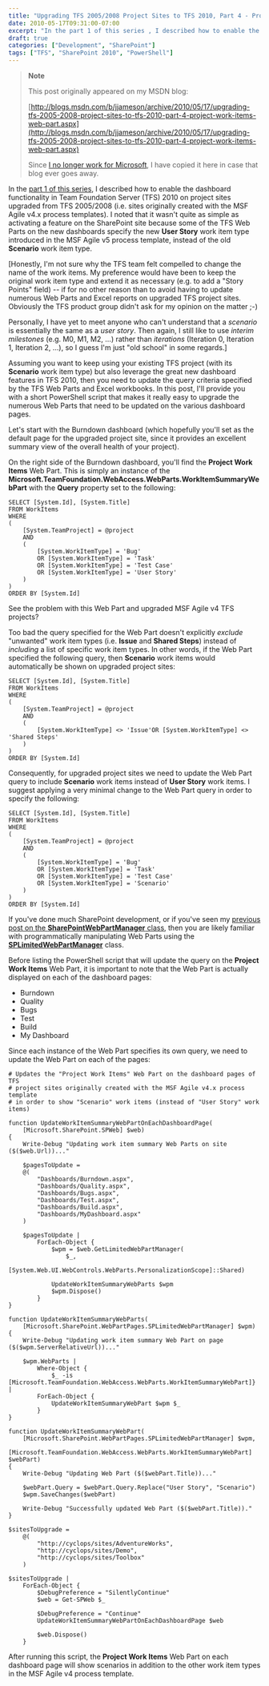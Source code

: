 ```yaml
---
title: "Upgrading TFS 2005/2008 Project Sites to TFS 2010, Part 4 - Project Work Items Web Part"
date: 2010-05-17T09:31:00-07:00
excerpt: "In the part 1 of this series , I described how to enable the dashboard functionality in Team Foundation Server (TFS) 2010 on project sites upgraded from TFS 2005/2008 (i.e. sites originally created with the MSF Agile v4.x process templates). I noted that..."
draft: true
categories: ["Development", "SharePoint"]
tags: ["TFS", "SharePoint 2010", "PowerShell"]
---
```


> **Note**
>
> This post originally appeared on my MSDN blog:
>
> [http://blogs.msdn.com/b/jjameson/archive/2010/05/17/upgrading-tfs-2005-2008-project-sites-to-tfs-2010-part-4-project-work-items-web-part.aspx](http://blogs.msdn.com/b/jjameson/archive/2010/05/17/upgrading-tfs-2005-2008-project-sites-to-tfs-2010-part-4-project-work-items-web-part.aspx)
>
> Since [I no longer work for Microsoft](/blog/jjameson/2011/09/02/last-day-with-microsoft), I have copied it here in case that blog ever goes away.

In the [part 1 of this series](/blog/jjameson/2010/05/14/upgrading-tfs-2005-2008-project-sites-to-tfs-2010-part-1-agile-dashboard-features), I described how to enable the dashboard functionality in Team Foundation Server (TFS) 2010 on project sites upgraded from TFS 2005/2008 (i.e. sites originally created with the MSF Agile v4.x process templates). I noted that it wasn't quite as simple as activating a feature on the SharePoint site because some of the TFS Web Parts on the new dashboards specify the new **User Story** work item type introduced in the MSF Agile v5 process template, instead of the old **Scenario** work item type.

[Honestly, I'm not sure why the TFS team felt compelled to change the name of the work items. My preference would have been to keep the original work item type and extend it as necessary (e.g. to add a "Story Points" field) -- if for no other reason than to avoid having to update numerous Web Parts and Excel reports on upgraded TFS project sites. Obviously the TFS product group didn't ask for my opinion on the matter ;-)

Personally, I have yet to meet anyone who can't understand that a *scenario* is essentially the same as a *user story*. Then again, I still like to use *interim milestones* (e.g. M0, M1, M2, ...) rather than *iterations* (Iteration 0, Iteration 1, Iteration 2, ...), so I guess I'm just "old school" in some regards.]

Assuming you want to keep using your existing TFS project (with its **Scenario** work item type) but also leverage the great new dashboard features in TFS 2010, then you need to update the query criteria specified by the TFS Web Parts and Excel workbooks. In this post, I'll provide you with a short PowerShell script that makes it really easy to upgrade the numerous Web Parts that need to be updated on the various dashboard pages.

Let's start with the Burndown dashboard (which hopefully you'll set as the default page for the upgraded project site, since it provides an excellent summary view of the overall health of your project).

On the right side of the Burndown dashboard, you'll find the **Project Work Items** Web Part. This is simply an instance of the **Microsoft.TeamFoundation.WebAccess.WebParts.WorkItemSummaryWebPart** with the **Query** property set to the following:

```
SELECT [System.Id], [System.Title]
FROM WorkItems
WHERE
(
    [System.TeamProject] = @project
    AND
    (
        [System.WorkItemType] = 'Bug'
        OR [System.WorkItemType] = 'Task'
        OR [System.WorkItemType] = 'Test Case'
        OR [System.WorkItemType] = 'User Story'
    )
)
ORDER BY [System.Id]
```

See the problem with this Web Part and upgraded MSF Agile v4 TFS projects?

Too bad the query specified for the Web Part doesn't explicitly *exclude* "unwanted" work item types (i.e. **Issue** and **Shared Steps**) instead of *including* a list of specific work item types. In other words, if the Web Part specified the following query, then **Scenario** work items would automatically be shown on upgraded project sites:

```
SELECT [System.Id], [System.Title]
FROM WorkItems
WHERE
(
    [System.TeamProject] = @project
    AND
    (
        [System.WorkItemType] <> 'Issue'OR [System.WorkItemType] <> 'Shared Steps'
    )
)
ORDER BY [System.Id]
```

Consequently, for upgraded project sites we need to update the Web Part query to include **Scenario** work items instead of **User Story** work items. I suggest applying a very minimal change to the Web Part query in order to specify the following:

```
SELECT [System.Id], [System.Title]
FROM WorkItems
WHERE
(
    [System.TeamProject] = @project
    AND
    (
        [System.WorkItemType] = 'Bug'
        OR [System.WorkItemType] = 'Task'
        OR [System.WorkItemType] = 'Test Case'
        OR [System.WorkItemType] = 'Scenario'
    )
)
ORDER BY [System.Id]
```

If you've done much SharePoint development, or if you've seen my [previous post on the **SharePointWebPartManager** class](/blog/jjameson/2009/10/17/introducing-the-sharepointwebparthelper-class), then you are likely familiar with programmatically manipulating Web Parts using the **[SPLimitedWebPartManager](http://msdn.microsoft.com/en-us/library/microsoft.sharepoint.webpartpages.splimitedwebpartmanager.aspx)** class.

Before listing the PowerShell script that will update the query on the **Project Work Items** Web Part, it is important to note that the Web Part is actually displayed on each of the dashboard pages:

- Burndown
- Quality
- Bugs
- Test
- Build
- My Dashboard

Since each instance of the Web Part specifies its own query, we need to update the Web Part on each of the pages:

```
# Updates the "Project Work Items" Web Part on the dashboard pages of TFS
# project sites originally created with the MSF Agile v4.x process template
# in order to show "Scenario" work items (instead of "User Story" work items)

function UpdateWorkItemSummaryWebPartOnEachDashboardPage(
    [Microsoft.SharePoint.SPWeb] $web)
{
    Write-Debug "Updating work item summary Web Parts on site ($($web.Url))..."
    
    $pagesToUpdate =
    @(
        "Dashboards/Burndown.aspx",
        "Dashboards/Quality.aspx",
        "Dashboards/Bugs.aspx",
        "Dashboards/Test.aspx",
        "Dashboards/Build.aspx",
        "Dashboards/MyDashboard.aspx"
    )
    
    $pagesToUpdate |
        ForEach-Object {                        
            $wpm = $web.GetLimitedWebPartManager(
                $_,
                [System.Web.UI.WebControls.WebParts.PersonalizationScope]::Shared)
            
            UpdateWorkItemSummaryWebParts $wpm
            $wpm.Dispose()
        }
}

function UpdateWorkItemSummaryWebParts(
    [Microsoft.SharePoint.WebPartPages.SPLimitedWebPartManager] $wpm)
{
    Write-Debug "Updating work item summary Web Part on page ($($wpm.ServerRelativeUrl))..."
    
    $wpm.WebParts |
        Where-Object {
            $_ -is [Microsoft.TeamFoundation.WebAccess.WebParts.WorkItemSummaryWebPart]} |
        ForEach-Object {
            UpdateWorkItemSummaryWebPart $wpm $_      
        }
}

function UpdateWorkItemSummaryWebPart(
    [Microsoft.SharePoint.WebPartPages.SPLimitedWebPartManager] $wpm,
    [Microsoft.TeamFoundation.WebAccess.WebParts.WorkItemSummaryWebPart] $webPart)
{
    Write-Debug "Updating Web Part ($($webPart.Title))..."

    $webPart.Query = $webPart.Query.Replace("User Story", "Scenario")
    $wpm.SaveChanges($webPart)
    
    Write-Debug "Successfully updated Web Part ($($webPart.Title))."
}

$sitesToUpgrade =
    @(
        "http://cyclops/sites/AdventureWorks",
        "http://cyclops/sites/Demo",
        "http://cyclops/sites/Toolbox"
    )

$sitesToUpgrade |
    ForEach-Object {
        $DebugPreference = "SilentlyContinue"
        $web = Get-SPWeb $_

        $DebugPreference = "Continue"
        UpdateWorkItemSummaryWebPartOnEachDashboardPage $web

        $web.Dispose()
    }
```

After running this script, the **Project Work Items** Web Part on each dashboard page will show scenarios in addition to the other work item types in the MSF Agile v4 process template.

